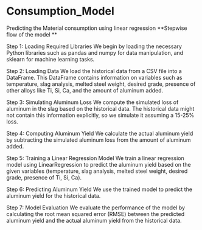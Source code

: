 # Consumption_Model
Predicting the Material consumption using linear regression 
**Stepwise flow of the model **

Step 1: Loading Required Libraries
We begin by loading the necessary Python libraries such as pandas and numpy for data manipulation, and sklearn for machine learning tasks.

Step 2: Loading Data
We load the historical data from a CSV file into a DataFrame. This DataFrame contains information on variables such as temperature, slag analysis, melted steel weight, desired grade, presence of other alloys like Ti, Si, Ca, and the amount of aluminum added.

Step 3: Simulating Aluminum Loss
We compute the simulated loss of aluminum in the slag based on the historical data. The historical data might not contain this information explicitly, so we simulate it assuming a 15-25% loss.

Step 4: Computing Aluminum Yield
We calculate the actual aluminum yield by subtracting the simulated aluminum loss from the amount of aluminum added.

Step 5: Training a Linear Regression Model
We train a linear regression model using LinearRegression to predict the aluminum yield based on the given variables (temperature, slag analysis, melted steel weight, desired grade, presence of Ti, Si, Ca).

Step 6: Predicting Aluminum Yield
We use the trained model to predict the aluminum yield for the historical data.

Step 7: Model Evaluation
We evaluate the performance of the model by calculating the root mean squared error (RMSE) between the predicted aluminum yield and the actual aluminum yield from the historical data.
